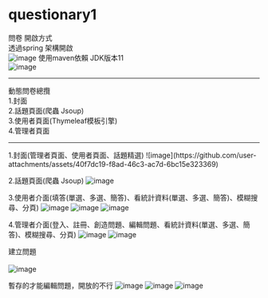 # questionary1
 問卷
開啟方式<br>
透過spring 架構開啟<br>
![image](https://github.com/user-attachments/assets/797bcf90-8eb5-4b77-af65-fedb997d820d)
使用maven依賴 JDK版本11<br>
![image](https://github.com/user-attachments/assets/5e260313-65be-4f85-b2d3-63eb3d92c20f)

<hr>
動態問卷總攬<br>
1.封面<br>
2.話題頁面(爬蟲 Jsoup)<br>
3.使用者頁面(Thymeleaf模板引擎)<br>
4.管理者頁面<hr>
1.封面(管理者頁面、使用者頁面、話題精選)
![image](https://github.com/user-attachments/assets/40f7dc19-f8ad-46c3-ac7d-6bc15e323369)

2.話題頁面(爬蟲 Jsoup)
![image](https://github.com/user-attachments/assets/7195710d-c159-4141-9803-d40204d7a7d2)

3.使用者介面(填答(單選、多選、簡答)、看統計資料(單選、多選、簡答)、模糊搜尋、分頁)
![image](https://github.com/user-attachments/assets/ff6ccfe5-f761-440e-abbe-1a1dae97eccf)
![image](https://github.com/user-attachments/assets/3c710a0f-c2e3-40ff-baac-d078b86277e1)
![image](https://github.com/user-attachments/assets/33f9f418-17ba-451e-8993-21e97e681e94)

4.管理者介面(登入、註冊、創造問題、編輯問題、看統計資料(單選、多選、簡答)、模糊搜尋、分頁)
![image](https://github.com/user-attachments/assets/97109c00-33b5-4473-9339-a2cf2895937d)
![image](https://github.com/user-attachments/assets/cb176489-025d-44fb-be1c-866ffdbcfd79)




建立問題
<br>
<br>
![image](https://github.com/user-attachments/assets/b749dd1d-fd00-4119-a454-f158b9b5135d)






暫存的才能編輯問題，開放的不行
![image](https://github.com/user-attachments/assets/85da9970-8ca0-49b6-9abb-7a7caf9406f8)
![image](https://github.com/user-attachments/assets/d185f057-1f9e-4261-b140-e26b07e05a7e)
![image](https://github.com/user-attachments/assets/b9bc4548-60a9-46a1-8824-19e6c373e207)







